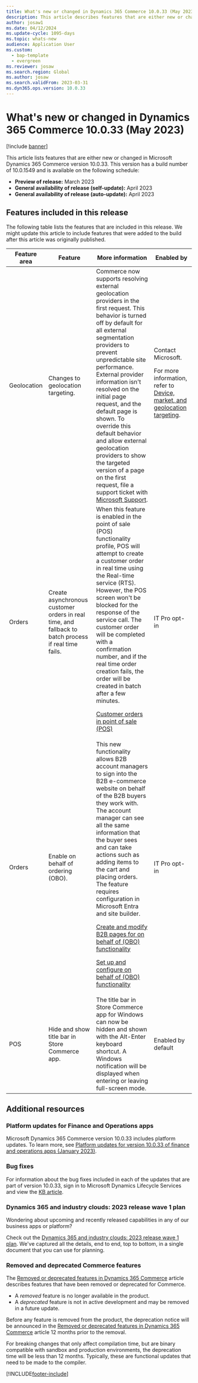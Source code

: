 ```yaml
---
title: What's new or changed in Dynamics 365 Commerce 10.0.33 (May 2023)
description: This article describes features that are either new or changed in Microsoft Dynamics 365 Commerce 10.0.33. 
author: josaw1
ms.date: 04/12/2024
ms.update-cycle: 1095-days
ms.topic: whats-new
audience: Application User
ms.custom: 
  - bap-template
  - evergreen
ms.reviewer: josaw
ms.search.region: Global
ms.author: josaw
ms.search.validFrom: 2023-03-31
ms.dyn365.ops.version: 10.0.33
---
```


# What's new or changed in Dynamics 365 Commerce 10.0.33 (May 2023)

[!include [banner](../includes/banner.md)]


This article lists features that are either new or changed in Microsoft Dynamics 365 Commerce version 10.0.33. This version has a build number of 10.0.1549 and is available on the following schedule:

- **Preview of release:** March 2023
- **General availability of release (self-update):** April 2023
- **General availability of release (auto-update):** April 2023

## Features included in this release

The following table lists the features that are included in this release. We might update this article to include features that were added to the build after this article was originally published.

| Feature area | Feature | More information | Enabled by |
|---|---|---|---|
|  Geolocation |  Changes to geolocation targeting. | Commerce now supports resolving external geolocation providers in the first request. This behavior is turned off by default for all external segmentation providers to prevent unpredictable site performance. External provider information isn't resolved on the initial page request, and the default page is shown. To override this default behavior and allow external geolocation providers to show the targeted version of a page on the first request, file a support ticket with [Microsoft Support](https://support.microsoft.com/). | Contact Microsoft.<p><p>For more information, refer to [Device, market, and geolocation targeting](../targeting-overview.md).  |
| Orders |  Create asynchronous customer orders in real time, and fallback to batch process if real time fails.  |  When this feature is enabled in the point of sale (POS) functionality profile, POS will attempt to create a customer order in real time using the Real-time service (RTS). However, the POS screen won't be blocked for the response of the service call. The customer order will be completed with a confirmation number, and if the real time order creation fails, the order will be created in batch after a few minutes.<p><p>[Customer orders in point of sale (POS)](../customer-orders-overview.md) | IT Pro opt-in   |
| Orders  |  Enable on behalf of ordering (OBO).   |  This new functionality allows B2B account managers to sign into the B2B e-commerce website on behalf of the B2B buyers they work with. The account manager can see all the same information that the buyer sees and can take actions such as adding items to the cart and placing orders. The feature requires configuration in Microsoft Entra and site builder.<p><p>[Create and modify B2B pages for on behalf of (OBO) functionality](../obo-add-pages-site-builder.md)<p><p>[Set up and configure on behalf of (OBO) functionality](../obo-configure-hq.md)| IT Pro opt-in |
| POS | Hide and show title bar in Store Commerce app. | The title bar in Store Commerce app for Windows can now be hidden and shown with the Alt-Enter keyboard shortcut. A Windows notification will be displayed when entering or leaving full-screen mode. | Enabled by default |

## Additional resources

### Platform updates for Finance and Operations apps

Microsoft Dynamics 365 Commerce version 10.0.33 includes platform updates. To learn more, see [Platform updates for version 10.0.33 of finance and operations apps (January 2023)](../../fin-ops-core/dev-itpro/get-started/whats-new-platform-updates-10-0-33.md). 
  

### Bug fixes

For information about the bug fixes included in each of the updates that are part of version 10.0.33, sign in to Microsoft Dynamics Lifecycle Services and view the [KB article](https://fix.lcs.dynamics.com/Issue/Details?bugId=795940).

### Dynamics 365 and industry clouds: 2023 release wave 1 plan

Wondering about upcoming and recently released capabilities in any of our business apps or platform?

Check out the [Dynamics 365 and industry clouds: 2023 release wave 1 plan](/dynamics365/release-plan/2023wave1/). We've captured all the details, end to end, top to bottom, in a single document that you can use for planning.

### Removed and deprecated Commerce features

The [Removed or deprecated features in Dynamics 365 Commerce](removed-deprecated-features-commerce.md) article describes features that have been removed or deprecated for Commerce.

- A *removed* feature is no longer available in the product.
- A *deprecated* feature is not in active development and may be removed in a future update.

Before any feature is removed from the product, the deprecation notice will be announced in the [Removed or deprecated features in Dynamics 365 Commerce](removed-deprecated-features-commerce.md) article 12 months prior to the removal.


For breaking changes that only affect compilation time, but are binary compatible with sandbox and production environments, the deprecation time will be less than 12 months. Typically, these are functional updates that need to be made to the compiler.

[!INCLUDE[footer-include](../../includes/footer-banner.md)]
